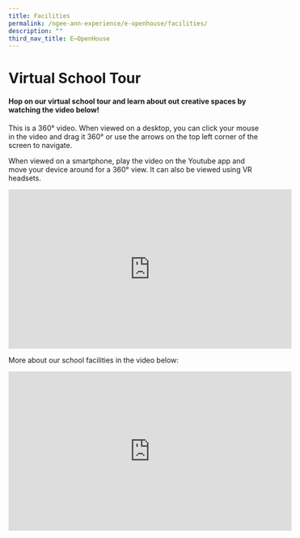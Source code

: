 ```yaml
---
title: Facilities
permalink: /ngee-ann-experience/e-openhouse/facilities/
description: ""
third_nav_title: E–OpenHouse
---
```

# Virtual School Tour

#### Hop on our virtual school tour and learn about out creative spaces by watching the video below!
  
This is a 360° video. When viewed on a desktop, you can click your mouse in the video and drag it 360° or use the arrows on the top left corner of the screen to navigate.  
  
When viewed on a smartphone, play the video on the Youtube app and move your device around for a 360° view. It can also be viewed using VR headsets.

<iframe width="560" height="315" src="https://www.youtube.com/embed/wy6eCnHWuCk" title="YouTube video player" frameborder="0" allow="accelerometer; autoplay; clipboard-write; encrypted-media; gyroscope; picture-in-picture; web-share" allowfullscreen=""></iframe>

More about our school facilities in the video below:

<iframe width="560" height="315" src="https://www.youtube.com/embed/lghUZFSTaYQ" title="YouTube video player" frameborder="0" allow="accelerometer; autoplay; clipboard-write; encrypted-media; gyroscope; picture-in-picture; web-share" allowfullscreen=""></iframe>